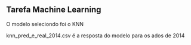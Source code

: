 ## Tarefa Machine Learning

O modelo seleciondo foi o KNN

knn_pred_e_real_2014.csv é a resposta do modelo para os ados de 2014 
